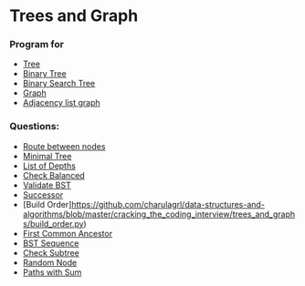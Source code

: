 # Trees and Graph

### Program for 

* [Tree](https://github.com/charulagrl/data-structures-and-algorithms/blob/master/cracking_the_coding_interview/trees_and_graphs/tree.py)
* [Binary Tree](https://github.com/charulagrl/data-structures-and-algorithms/blob/master/cracking_the_coding_interview/trees_and_graphs/binary_tree.py)
* [Binary Search Tree](https://github.com/charulagrl/data-structures-and-algorithms/blob/master/cracking_the_coding_interview/trees_and_graphs/binary_search_tree.py)
* [Graph](https://github.com/charulagrl/data-structures-and-algorithms/blob/master/cracking_the_coding_interview/trees_and_graphs/graph.py)
* [Adjacency list graph](https://github.com/charulagrl/data-structures-and-algorithms/blob/master/cracking_the_coding_interview/trees_and_graphs/adjacency_list_graph.py)


### Questions:

* [Route between nodes](https://github.com/charulagrl/data-structures-and-algorithms/blob/master/cracking_the_coding_interview/trees_and_graphs/path_between_two_nodes.py)
* [Minimal Tree](https://github.com/charulagrl/data-structures-and-algorithms/blob/master/cracking_the_coding_interview/trees_and_graphs/minimal_tree.py)
* [List of Depths](https://github.com/charulagrl/data-structures-and-algorithms/blob/master/cracking_the_coding_interview/trees_and_graphs/level_tree.py)
* [Check Balanced](https://github.com/charulagrl/data-structures-and-algorithms/blob/master/cracking_the_coding_interview/trees_and_graphs/check_balanced_tree.py)
* [Validate BST](https://github.com/charulagrl/data-structures-and-algorithms/blob/master/cracking_the_coding_interview/trees_and_graphs/check_if_bst.py)
* [Successor](https://github.com/charulagrl/data-structures-and-algorithms/blob/master/cracking_the_coding_interview/trees_and_graphs/inorder_successor.py)
* [Build Order]https://github.com/charulagrl/data-structures-and-algorithms/blob/master/cracking_the_coding_interview/trees_and_graphs/build_order.py)
* [First Common Ancestor](https://github.com/charulagrl/data-structures-and-algorithms/blob/master/cracking_the_coding_interview/trees_and_graphs/first_common_ancestor.py)
* [BST Sequence]()
* [Check Subtree](https://github.com/charulagrl/Data-Structures-and-Algorithms/blob/master/CrackingTheCodingInterview/trees_and_graphs/check_subtree.py)
* [Random Node]()
* [Paths with Sum]()